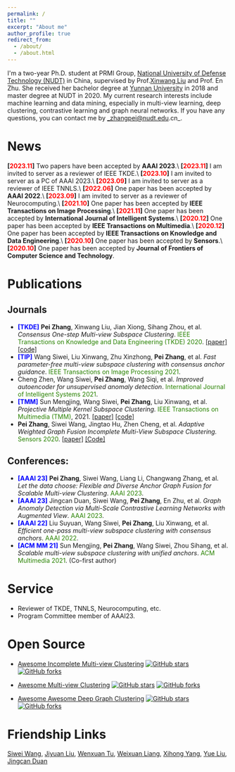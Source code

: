 ```yaml
---
permalink: /
title: ""
excerpt: "About me"
author_profile: true
redirect_from: 
  - /about/
  - /about.html
---
```

I'm a two-year Ph.D. student at PRMI Group, [National University of Defense Technology (NUDT)](https://www.nudt.edu.cn) in China, supervised by Prof.[Xinwang Liu](https://xinwangliu.github.io/) and Prof. En Zhu. She received her bachelor degree at [Yunnan University](https://www.ynu.edu.cn/) in 2018 and master degree at NUDT in 2020.
My current research interests include machine learning and data mining, especially in multi-view learning, deep clustering, contrastive learning and graph neural networks.
If you have any questions, you can contact me by _zhangpei@nudt.edu.cn_.



News
======
**[<font color="#FF0000">2023.11</font>]** Two papers have been accepted by **AAAI 2023**.\\
**[<font color="#FF0000">2023.11</font>]** I am invited to server as a reviewer of IEEE TKDE.\\
**[<font color="#FF0000">2023.10</font>]** I am invited to server as a PC of AAAI 2023.\\
**[<font color="#FF0000">2023.09</font>]** I am invited to server as a reviewer of IEEE TNNLS.\\
**[<font color="#FF0000">2022.06</font>]** One paper has been accepted by **AAAI 2022**.\\
**[<font color="#FF0000">2023.09</font>]** I am invited to server as a reviewer of Neurocomputing.\\
**[<font color="#FF0000">2021.10</font>]** One paper has been accepted by **IEEE Transactions on Image Processing**.\\
**[<font color="#FF0000">2021.11</font>]** One paper has been accepted by **International Journal of Intelligent Systems**.\\
**[<font color="#FF0000">2020.12</font>]** One paper has been accepted by **IEEE Transactions on Multimedia**.\\
**[<font color="#FF0000">2020.12</font>]** One paper has been accepted by **IEEE Transactions on Knowledge and Data Engineering**.\\
**[<font color="#FF0000">2020.10</font>]** One paper has been accepted by **Sensors**.\\
**[<font color="#FF0000">2020.10</font>]** One paper has been accepted by **Journal of Frontiers of Computer Science and Technology**.





Publications
======

Journals
------
- **<font color="#0000FF">[TKDE]</font>** **Pei Zhang**, Xinwang Liu, Jian Xiong, Sihang Zhou, et al. _Consensus One-step Multi-view Subspace Clustering_. <font color="#2818200">IEEE Transactions on Knowledge and Data Engineering (TKDE) 2020</font>. 
[[paper]](https://ieeexplore.ieee.org/abstract/document/9298842) [[code]](https://github.com/Jeaninezpp/COMVSC )
- **<font color="#0000FF">[TIP]</font>** Wang Siwei, Liu Xinwang, Zhu Xinzhong, **Pei Zhang**, et al. _Fast parameter-free multi-view subspace clustering with consensus anchor guidance_. <font color="#2818200">IEEE Transactions on Image Processing 2021</font>.
- Cheng Zhen, Wang Siwei, **Pei Zhang**, Wang Siqi, et al. _Improved autoencoder for unsupervised anomaly detection_. <font color="#2818200">International Journal of Intelligent Systems 2021</font>.
- **<font color="#0000FF">[TMM]</font>** Sun Mengjing, Wang Siwei, **Pei Zhang**, Liu Xinwang, et al. _Projective Multiple Kernel Subspace Clustering._ <font color="#2818200">IEEE Transactions on Multimedia (TMM)</font>, 2021. 
[[paper]](https://ieeexplore.ieee.org/abstract/document/9447203) [[code]](https://github.com/MengjingSun/PMKSC-code)
- **Pei Zhang**, Siwei Wang, Jingtao Hu, Zhen Cheng, et al. _Adaptive Weighted Graph Fusion Incomplete Multi-View Subspace Clustering._ <font color="#2818200">Sensors 2020</font>. 
[[paper]](https://www.mdpi.com/1424-8220/20/20/5755 ) [[Code]](https://github.com/Jeaninezpp/AWGF-code)
<!-- - **Pei Zhang**, Xinwang Liu, Jian Xiong, Sihang Zhou, et al. _One-stage Partition-fusion Multi-view Subspace Clustering Algorithm._ <font color="#2818200">Journal of Frontiers of Computer Science and Technology 2020</font>. 
[[paper]](http://fcst.ceaj.org/CN/10.3778/j.issn.1673-9418.2009070 ) -->

Conferences:
---
- **<font color="#0000FF">[AAAI 23]</font>** **Pei Zhang**, Siwei Wang, Liang Li, Changwang Zhang, et al. _Let the data choose: Flexible and Diverse Anchor Graph Fusion for Scalable Multi-view Clustering_. <font color="#2818200">AAAI 2023</font>.
- **<font color="#0000FF">[AAAI 23]</font>** Jingcan Duan, Siwei Wang, **Pei Zhang**, En Zhu, et al. _Graph Anomaly Detection via Multi-Scale Contrastive Learning Networks with Augmented View_. <font color="#2818200">AAAI 2023</font>.
- **<font color="#0000FF">[AAAI 22]</font>** Liu Suyuan, Wang Siwei, **Pei Zhang**, Liu Xinwang, et al. _Efficient one-pass multi-view subspace clustering with consensus anchors_. <font color="#2818200">AAAI 2022</font>.
- **<font color="#0000FF">[ACM MM 21]</font>** Sun Mengjing, **Pei Zhang**, Wang Siwei, Zhou Sihang, et al. _Scalable multi-view subspace clustering with unified anchors_. <font color="#2818200">ACM Multimedia 2021</font>. (Co-first author)



Service
===
- Reviewer of TKDE, TNNLS, Neurocomputing, etc.
- Program Committee member of AAAI23.



Open Source
===
<!-- Pei Zhang -->
[stars-img]: https://img.shields.io/github/stars/Jeaninezpp/Incomplete-multi-view-clustering?style=plastic
[stars-url]: https://github.com/Jeaninezpp/Incomplete-multi-view-clustering/stargazers

[fork-img]: https://img.shields.io/github/forks/Jeaninezpp/Incomplete-multi-view-clustering?style=plastic
[fork-url]: https://github.com/Jeaninezpp/Incomplete-multi-view-clustering/network/members

<!-- Siwei Wang -->
[stars-img1]: https://img.shields.io/github/stars/wangsiwei2010/awesome-multi-view-clustering?style=plastic
[stars-url1]: https://github.com/wangsiwei2010/awesome-multi-view-clustering/stargazers
[fork-img1]: https://img.shields.io/github/forks/wangsiwei2010/awesome-multi-view-clustering??style=plastic
[fork-url1]: https://github.com/wangsiwei2010/awesome-multi-view-clustering/network/members

<!-- Yue Liu -->
[stars-img2]: https://img.shields.io/github/stars/yueliu1999/Awesome-Deep-Graph-Clustering?style=plastic
[stars-url2]: https://github.com/yueliu1999/Awesome-Deep-Graph-Clustering/stargazers
[fork-img2]: https://img.shields.io/github/forks/yueliu1999/Awesome-Deep-Graph-Clustering?style=plastic
[fork-url2]: https://github.com/yueliu1999/Awesome-Deep-Graph-Clustering/network/members

- [Awesome Incomplete Multi-view Clustering](https://github.com/Jeaninezpp/Awesome-Incomplete-multi-view-clustering)
[![GitHub stars][stars-img]][stars-url]
[![GitHub forks][fork-img]][fork-url]

- [Awesome Multi-view Clustering](https://github.com/wangsiwei2010/awesome-multi-view-clustering)
[![GitHub stars][stars-img1]][stars-url1]
[![GitHub forks][fork-img1]][fork-url1]

- [Awesome Awesome Deep Graph Clustering](https://github.com/yueliu1999/Awesome-Deep-Graph-Clustering)
[![GitHub stars][stars-img2]][stars-url2]
[![GitHub forks][fork-img2]][fork-url2]


Friendship Links
===
[Siwei Wang](https://wangsiwei2010.github.io/), 
[Jiyuan Liu](https://liujiyuan13.github.io/), 
[Wenxuan Tu](https://wxtu.github.io/), 
[Weixuan Liang](https://wx-liang.github.io/), 
[Xihong Yang](https://xihongyang1999.github.io/), 
[Yue Liu](https://yueliu1999.github.io/), 
[Jingcan Duan](https://felixdjc.github.io/)